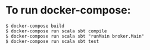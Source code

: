# To run docker-compose:
```
$ docker-compose build
$ docker-compose run scala sbt compile
$ docker-compose run scala sbt "runMain broker.Main"
$ docker-compose run scala sbt test
```
